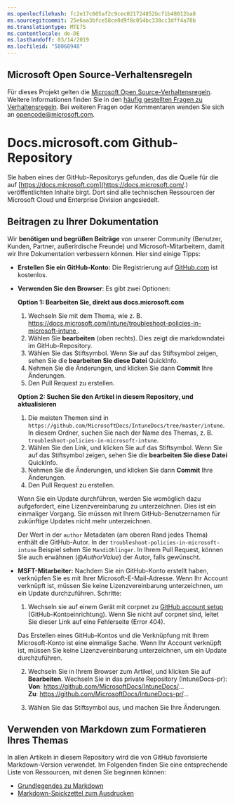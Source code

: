 ```yaml
---
ms.openlocfilehash: fc2e17c605af2c9cec021724852bcf1b48012ba8
ms.sourcegitcommit: 25e6aa3bfce58ce8d9f8c054bc338cc3dff4a78b
ms.translationtype: MTE75
ms.contentlocale: de-DE
ms.lasthandoff: 03/14/2019
ms.locfileid: "58068948"
---
```

## <a name="microsoft-open-source-code-of-conduct"></a>Microsoft Open Source-Verhaltensregeln

Für dieses Projekt gelten die [Microsoft Open Source-Verhaltensregeln](https://opensource.microsoft.com/codeofconduct/).
Weitere Informationen finden Sie in den [häufig gestellten Fragen zu Verhaltensregeln](https://opensource.microsoft.com/codeofconduct/faq/). Bei weiteren Fragen oder Kommentaren wenden Sie sich an [opencode@microsoft.com](mailto:opencode@microsoft.com).

# <a name="docsmicrosoftcom-github-repository"></a>Docs.microsoft.com Github-Repository

Sie haben eines der GitHub-Repositorys gefunden, das die Quelle für die auf [https://docs.microsoft.com](https://docs.microsoft.com/.) veröffentlichten Inhalte birgt. Dort sind alle technischen Ressourcen der Microsoft Cloud und Enterprise Division angesiedelt.

## <a name="contribute-to-your-documentation"></a>Beitragen zu Ihrer Dokumentation
Wir **benötigen und begrüßen Beiträge** von unserer Community (Benutzer, Kunden, Partner, außerirdische Freunde) und Microsoft-Mitarbeitern, damit wir Ihre Dokumentation verbessern können. Hier sind einige Tipps:

* **Erstellen Sie ein GitHub-Konto:** Die Registrierung auf [GitHub.com](https://www.github.com) ist kostenlos.

* **Verwenden Sie den Browser**: Es gibt zwei Optionen: 

    **Option 1: Bearbeiten Sie, direkt aus docs.microsoft.com**  
    1. Wechseln Sie mit dem Thema, wie z. B. [ https://docs.microsoft.com/intune/troubleshoot-policies-in-microsoft-intune ](https://docs.microsoft.com/ntune/troubleshoot-policies-in-microsoft-intune). 
    2. Wählen Sie **bearbeiten** (oben rechts). Dies zeigt die markdowndatei im GitHub-Repository.
    3. Wählen Sie das Stiftsymbol. Wenn Sie auf das Stiftsymbol zeigen, sehen Sie die **bearbeiten Sie diese Datei** QuickInfo. 
    4. Nehmen Sie die Änderungen, und klicken Sie dann **Commit** Ihre Änderungen. 
    5. Den Pull Request zu erstellen.
    
    **Option 2: Suchen Sie den Artikel in diesem Repository, und aktualisieren**  
    1.  Die meisten Themen sind in `https://github.com/MicrosoftDocs/IntuneDocs/tree/master/intune`. In diesem Ordner, suchen Sie nach der Name des Themas, z. B. `troubleshoot-policies-in-microsoft-intune`. 
    2. Wählen Sie den Link, und klicken Sie auf das Stiftsymbol. Wenn Sie auf das Stiftsymbol zeigen, sehen Sie die **bearbeiten Sie diese Datei** QuickInfo. 
    3. Nehmen Sie die Änderungen, und klicken Sie dann **Commit** Ihre Änderungen. 
    4. Den Pull Request zu erstellen. 

  Wenn Sie ein Update durchführen, werden Sie womöglich dazu aufgefordert, eine Lizenzvereinbarung zu unterzeichnen. Dies ist ein einmaliger Vorgang. Sie müssen mit Ihrem GitHub-Benutzernamen für zukünftige Updates nicht mehr unterzeichnen. 
  
  Der Wert in der `author` Metadaten (am oberen Rand jedes Thema) enthält die GitHub-Autor. In der `troubleshoot-policies-in-microsoft-intune` Beispiel sehen Sie `MandiOhlinger`. In Ihrem Pull Request, können Sie auch erwähnen (@*AuthorValue*) der Autor, falls gewünscht.
  
* **MSFT-Mitarbeiter:** Nachdem Sie ein GitHub-Konto erstellt haben, verknüpfen Sie es mit Ihrer Microsoft-E-Mail-Adresse. Wenn Ihr Account verknüpft ist, müssen Sie keine Lizenzvereinbarung unterzeichnen, um ein Update durchzuführen. Schritte:

  1. Wechseln sie auf einem Gerät mit corpnet zu [GitHub account setup](https://review.docs.microsoft.com/en-us/help/contribute/contribute-get-started-setup-github?branch=master) (GitHub-Kontoeinrichtung). Wenn Sie nicht auf corpnet sind, leitet Sie dieser Link auf eine Fehlerseite (Error 404).
  
    Das Erstellen eines GitHub-Kontos und die Verknüpfung mit Ihrem Microsoft-Konto ist eine einmalige Sache. Wenn Ihr Account verknüpft ist, müssen Sie keine Lizenzvereinbarung unterzeichnen, um ein Update durchzuführen. 

  2. Wechseln Sie in Ihrem Browser zum Artikel, und klicken Sie auf **Bearbeiten**. Wechseln Sie in das private Repository (IntuneDocs-pr):  
    **Von**: https://github.com/MicrosoftDocs/IntuneDocs/...  
    **Zu**: https://github.com/MicrosoftDocs/IntuneDocs-pr/...
  
  3. Wählen Sie das Stiftsymbol aus, und machen Sie Ihre Änderungen. 

## <a name="use-markdown-to-format-your-topic"></a>Verwenden von Markdown zum Formatieren Ihres Themas
In allen Artikeln in diesem Repository wird die von GitHub favorisierte Markdown-Version verwendet. Im Folgenden finden Sie eine entsprechende Liste von Ressourcen, mit denen Sie beginnen können:

* [Grundlegendes zu Markdown](https://help.github.com/articles/basic-writing-and-formatting-syntax/)
* [Markdown-Spickzettel zum Ausdrucken](https://guides.github.com/pdfs/markdown-cheatsheet-online.pdf)

